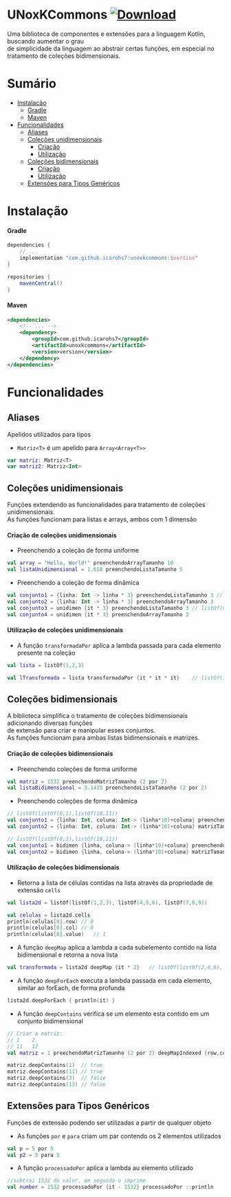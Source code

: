 # UNoxKCommons [ ![Download](https://api.bintray.com/packages/icarohs7/libraries/unoxkcommons/images/download.svg) ](https://bintray.com/icarohs7/libraries/unoxkcommons/_latestVersion)
Uma biblioteca de componentes e extensões para a linguagem Kotlin, buscando aumentar o grau<br>
de simplicidade da linguagem ao abstrair certas funções, em especial no tratamento de coleções bidimensionais.

# Sumário
* [Instalação](#instalação)
	+ [Gradle](#gradle)
	+ [Maven](#maven)
* [Funcionalidades](#funcionalidades)
	+ [Aliases](#aliases)
	+ [Coleções unidimensionais](#coleções-unidimensionais)
		- [Criação](#criação-de-coleções-unidimensionais)
		- [Utilização](#utilização-de-coleções-unidimensionais)
	+ [Coleções bidimensionais](#coleções-bidimensionais)
		- [Criação](#criação-de-coleções-bidimensionais)
        - [Utilização](#utilização-de-coleções-bidimensionais)
	+ [Extensões para Tipos Genéricos](#extensões-para-tipos-genéricos)
	
# Instalação

#### Gradle

```groovy
dependencies {
	// ...
	implementation "com.github.icarohs7:unoxkcommons:$version"
}

repositories {
	mavenCentral()
}
```

#### Maven

```xml
<dependencies>
	<!-- ... -->
	<dependency>
		<groupId>com.github.icarohs7</groupId>
		<artifactId>unoxkcommons</artifactId>
		<version>version</version>
	</dependency>
</dependencies>
```

# Funcionalidades

## Aliases
Apelidos utilizados para tipos

* `Matriz<T>` é um apelido para `Array<Array<T>>`
```kotlin
var matriz: Matriz<T>
var matriz2: Matriz<Int>
```

## Coleções unidimensionais
Funções extendendo as funcionalidades para tratamento de coleções unidimensionais.<br>
As funções funcionam para listas e arrays, ambos com 1 dimensão

#### Criação de coleções unidimensionais
* Preenchendo a coleção de forma uniforme
```kotlin
val array = "Hello, World!" preenchendoArrayTamanho 10
val listaUnidimensional = 1.618 preenchendoListaTamanho 5
```

* Preenchendo a coleção de forma dinâmica
```kotlin
val conjunto1 = {linha: Int -> linha * 3} preenchendoListaTamanho 3 // listOf(0,3,6)
val conjunto2 = {linha: Int -> linha * 3} preenchendoArrayTamanho 3
val conjunto3 = unidimen {it * 3} preenchendoListaTamanho 3 // listOf(0,3,6)
val conjunto4 = unidimen {it * 3} preenchendoArrayTamanho 3
```
#### Utilização de coleções unidimensionais
* A função `transformadaPor` aplica a lambda passada para cada elemento presente na coleção
```kotlin
val lista = listOf(1,2,3)

val lTransformada = lista transformadaPor {it * it * it}    // listOf(1,8,27)
```

## Coleções bidimensionais
A biblioteca simplifica o tratamento de coleções bidimensionais adicionando diversas funções<br>
de extensão para criar e manipular esses conjuntos.<br>
As funções funcionam para ambas listas bidimensionais e matrizes.

#### Criação de coleções bidimensionais
* Preenchendo coleções de forma uniforme
```kotlin
val matriz = 1532 preenchendoMatrizTamanho (2 por 2)
val listaBidimensional = 3.1415 preenchendoListaTamanho (2 por 2)
```

* Preenchendo coleções de forma dinâmica
```kotlin
// listOf(listOf(0,1),listOf(10,11))
val conjunto1 = {linha: Int, coluna: Int-> (linha*10)+coluna} preenchendoLista2DTamanho (2 por 2)
val conjunto2 = {linha: Int, coluna: Int-> (linha*10)+coluna} matrizTamanho (2 por 2)

// listOf(listOf(0,1),listOf(10,11))
val conjunto1 = bidimen {linha, coluna-> (linha*10)+coluna} preenchendoLista2DTamanho (2 por 2)
val conjunto2 = bidimen {linha, coluna-> (linha*10)+coluna} matrizTamanho (2 por 2)
```

#### Utilização de coleções bidimensionais
* Retorna a lista de células contidas na lista através da propriedade de extensão `cells`
```kotlin
val lista2d = listOf(listOf(1,2,3), listOf(4,5,6), listOf(7,8,9))

val celulas = lista2d.cells
println(celulas[0].row) // 0
println(celulas[0].col) // 0
println(celulas[0].value)   // 1
```

* A função `deepMap` aplica a lambda a cada subelemento contido na lista bidimensional e retorna a nova lista 
```kotlin
val transformada = lista2d deepMap {it * 2}   // listOf(listOf(2,4,6), listOf(8,10,12), listOf(14,16,18))
```

* A função `deepForEach` executa a lambda passada em cada elemento, similar ao forEach, de forma profunda
```kotlin
lista2d.deepForEach { println(it) }
```

* A função `deepContains` verifica se um elemento esta contido em um conjunto bidimensional
```kotlin
// Criar a matriz:
// 1    2
// 11   12
val matriz = 1 preechendoMatrizTamanho (2 por 2) deepMapIndexed {row,col,value -> (row*10)+col+value}

matriz.deepContains(1)  // true
matriz.deepContains(11) // true
matriz.deepContains(3)  // false
matriz.deepContains(13) // false
``` 

## Extensões para Tipos Genéricos
Funções de extensão podendo ser utilizadas a partir de qualquer objeto

* As funções `por` e `para` criam um par contendo os 2 elementos utilizados
```kotlin
val p = 5 por 5
val p2 = 5 para 5
```

* A função `processadoPor` aplica a lambda au elemento utilizado
```kotlin
//subtrai 1532 do valor, em seguida o imprime
val number = 1532 processadoPor {it - 1532} processadoPor ::println 
```
